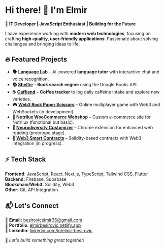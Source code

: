 # Hi there! 👋 I'm Elmir

🚀 **IT Developer | JavaScript Enthusiast | Building for the Future**

I have experience working with **modern web technologies**, focusing on crafting **high-quality, user-friendly applications**. Passionate about solving challenges and bringing ideas to life.

## 🔥 Featured Projects

- **🗣️ [Language Lab](https://github.com/iamelmirr/lanugage-lab)** – AI-powered **language tutor** with interactive chat and voice recognition.
- **📚 [Shelfie](https://github.com/iamelmirr/shelfie)** – **Book search engine** using the Google Books API.
- **☕ [Caffiend](https://github.com/iamelmirr/caffiend)** – **Coffee tracker** to log daily caffeine intake and explore new varieties.
- **🎮 [Web3 Rock Paper Scissors](https://github.com/iamelmirr/web3-rps)** – Online multiplayer game with Web3 and WebSockets (in development).
- **🛒 [Nutrilux WooCommerce Webshop](https://github.com/iamelmirr/nutrilux-mvp/tree/preerrors)** – Custom e-commerce site for Nutrilux (functional but basic).
- **🧠 [Neurodiversity Customizer](https://github.com/iamelmirr/neurodiversity-customizer-simple-version)** – Chrome extension for enhanced web reading (prototype stage).
- **🔗 [Web3 Smart Contracts](https://github.com/iamelmirr/)** – Solidity-based contracts with Web3 integration (in progress).

## ⚡ Tech Stack
**Frontend:** JavaScript, React, Next.js, TypeScript, Tailwind CSS, Flutter  
**Backend:** Firebase, Supabase  
**Blockchain/Web3:** Solidity, Web3  
**Other:** Git, API Integration  

## 📬 Let's Connect
📧 **Email:** besirovicelmir36@gmail.com  
🔗 **Portfolio:** [elmirbesirovic.netlify.app](https://elmirbesirovic.netlify.app)  
💼 **LinkedIn:** [linkedin.com/in/elmir-besirovic](https://www.linkedin.com/in/elmir-be%C5%A1irovi%C4%87-502472320/)  

🚀 *Let's build something great together!*
